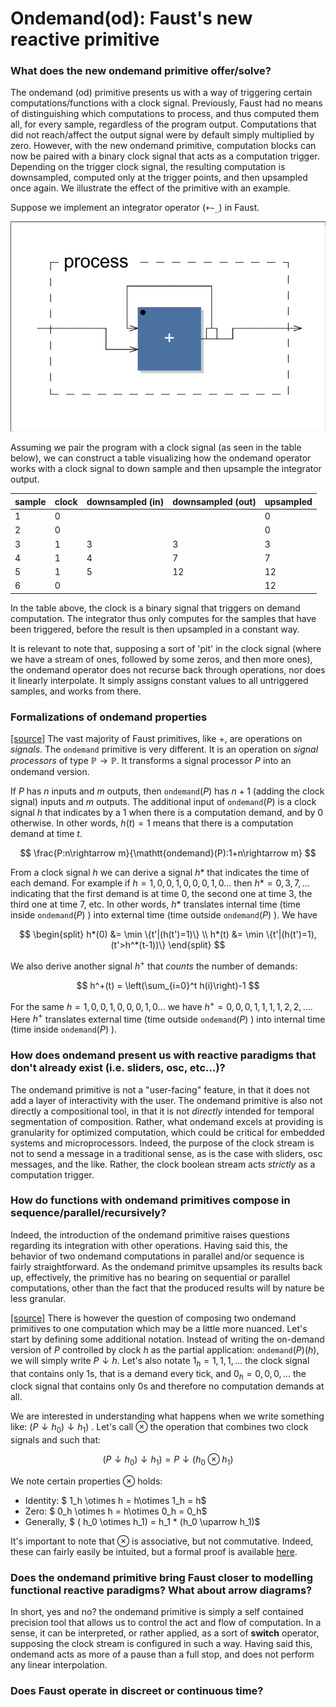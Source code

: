# Ondemand(od): Faust's new reactive primitive

### What does the new ondemand primitive offer/solve?

The ondemand (od) primitive presents us with a way of triggering certain computations/functions with a clock signal. Previously, Faust had no means of distinguishing which computations to process, and thus computed them all, for every sample, regardless of the program output. Computations that did not reach/affect the output signal were by default simply multiplied by zero. However, with the new ondemand primitive, computation blocks can now be paired with a binary clock signal that acts as a computation trigger. Depending on the trigger clock signal, the resulting computation is downsampled, computed only at the trigger points, and then upsampled once again. We illustrate the effect of the primitive with an example.

Suppose we implement an integrator operator (`+~_`) in Faust.

![integrator](integrator.png)

Assuming we pair the program with a clock signal (as seen in the table below), we can construct a table visualizing how the ondemand operator works with a clock signal to down sample and then upsample the integrator output.

| sample 	| clock 	| downsampled (in) 	| downsampled (out) 	| upsampled 	|
|--------	|-------	|------------------	|-------------------	|-----------	|
| 1      	| 0     	|                  	|                   	| 0         	|
| 2      	| 0     	|                  	|                   	| 0         	|
| 3      	| 1     	| 3                	| 3                 	| 3         	|
| 4      	| 1     	| 4                	| 7                 	| 7         	|
| 5      	| 1     	| 5                	| 12                	| 12        	|
| 6      	| 0     	|                  	|                   	| 12        	|

In the table above, the clock is a binary signal that triggers on demand computation. The integrator thus only computes for the samples that have been triggered, before the result is then upsampled in a constant way. 

It is relevant to note that, supposing a sort of 'pit' in the clock signal (where we have a stream of ones, followed by some zeros, and then more ones), the ondemand operator does not recurse back through operations, nor does it linearly interpolate. It simply assigns constant values to all untriggered samples, and works from there.


### Formalizations of ondemand properties

[[source]](https://github.com/orlarey/faust-ondemand-spec/blob/newmaster/spec.pdf) The vast majority of Faust primitives, like $+$, are operations on *signals*. The $\mathtt{ondemand}$ primitive is very different. It is an operation on *signal processors* of type $\mathbb{P}\rightarrow\mathbb{P}$. It transforms a signal processor $P$ into an ondemand version. 

If $P$ has $n$ inputs and $m$ outputs, then `ondemand`$(P)$ has $n+1$ (adding the clock signal) inputs and $m$ outputs. The additional input of `ondemand`$(P)$ is a clock signal $h$ that indicates by a $1$ when there is a computation demand, and by $0$ otherwise. In other words, $h(t)=1$ means that there is a computation demand at time $t$.

$$
\frac{P:n\rightarrow m}{\mathtt{ondemand}(P):1+n\rightarrow m}
$$

From a clock signal $h$ we can derive a signal $h*$ that indicates the time of each demand. For example if $h=1,0,0,1,0,0,0,1,0\ldots$ then $h* =0,3,7,\ldots$ indicating that the first demand is at time $0$, the second one at time $3$, the third one at time $7$, etc. In other words, $h*$ translates internal time (time inside `ondemand`$(P)$ ) into external time (time outside `ondemand`$(P)$ ). We have 

$$
\begin{split}
h*(0) &= \min \{t'|(h(t')=1)\} \\
h*(t) &= \min \{t'|(h(t')=1), (t'>h^*(t-1))\}
\end{split}
$$

We also derive another signal $h^+$ that _counts_ the number of demands:

$$
h^+(t) = \left(\sum_{i=0}^t h(i)\right)-1
$$

For the same $h=1,0,0,1,0,0,0,1,0\ldots$ we have $h^{+}=0,0,0,1,1,1,1,2,2,\ldots$. Here $h^{+}$ translates external time (time outside `ondemand`$(P)$ ) into internal time (time inside `ondemand`$(P)$ ).


### How does ondemand present us with reactive paradigms that don't already exist (i.e. sliders, osc, etc...)?

The ondemand primitive is not a "user-facing" feature, in that it does not add a layer of interactivity with the user. The ondemand primitive is also not directly a compositional tool, in that it is not *directly* intended for temporal segmentation of composition. Rather, what ondemand excels at providing is granularity for optimized computation, which could be critical for embedded systems and microprocessors. Indeed, the purpose of the clock stream is not to send a message in a traditional sense, as is the case with sliders, osc messages, and the like. Rather, the clock boolean stream acts _strictly_ as a computation trigger.

### How do functions with ondemand primitives compose in sequence/parallel/recursively?

Indeed, the introduction of the ondemand primitive raises questions regarding its integration with other operations. Having said this, the behavior of two ondemand computations in parallel and/or sequence is fairly straightforward. As the ondemand primitve upsamples its results back up, effectively, the primitive has no bearing on sequential or parallel computations, other than the fact that the produced results will by nature be less granular.

[[source]](https://github.com/orlarey/faust-ondemand-spec/blob/newmaster/spec.pdf) There is however the question of composing two ondemand primitives to one computation which may be a little more nuanced. Let's start by defining some additional notation. Instead of writing the on-demand version of $P$ controlled by clock $h$ as the partial application: `ondemand`$(P)(h)$, we will simply write $P \downarrow h$. Let's also notate $1_h=1,1,1,\ldots$ the clock signal that contains only 1s, that is a demand every tick, and $0_h=0,0,0,\ldots$ the clock signal that contains only 0s and therefore no computation demands at all.

We are interested in understanding what happens when we write something like: $( P\downarrow h_0 ) \downarrow h_1)$ . Let's call $\otimes$ the operation that combines two clock signals and such that:

$$
(P\downarrow h_0)\downarrow h_1) = P\downarrow(h_0 \otimes h_1)
$$

We note certain properties $\otimes$ holds:

- Identity: $ 1_h \otimes h = h\otimes 1_h = h$
- Zero: $ 0_h \otimes h = h\otimes 0_h = 0_h$
- Generally, $ ( h_0 \otimes h_1) = h_1 * (h_0 \uparrow h_1)$

It's important to note that $\otimes$ is associative, but not commutative. Indeed, these can fairly easily be intuited, but a formal proof is available [here](https://github.com/orlarey/faust-ondemand-spec/blob/newmaster/spec.pdf).


### Does the ondemand primitive bring Faust closer to modelling functional reactive paradigms? What about arrow diagrams?

In short, yes and no? the ondemand primitive is simply a self contained precision tool that allows us to control the act and flow of computation. In a sense, it can be interpreted, or rather applied, as a sort of **switch** operator, supposing the clock stream is configured in such a way. Having said this, ondemand acts as more of a pause than a full stop, and does not perform any linear interpolation.

### Does Faust operate in discreet or continuous time?
